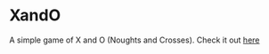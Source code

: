 # XandO
A simple game of X and O (Noughts and Crosses). Check it out [here](https://yewomhango.github.io/XandO/index.html)

